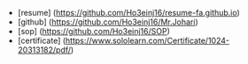 - [resume] (https://github.com/Ho3einj16/resume-fa.github.io) 
- [github] (https://github.com/Ho3einj16/Mr.Johari) 
- [sop] (https://github.com/Ho3einj16/SOP) 
- [certificate] (https://www.sololearn.com/Certificate/1024-20313182/pdf/) 
